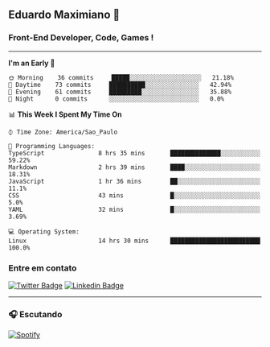 ## Eduardo Maximiano 👋

### Front-End Developer, Code, Games !

---

<!--START_SECTION:waka-->
**I'm an Early 🐤** 

```text
🌞 Morning    36 commits     █████░░░░░░░░░░░░░░░░░░░░   21.18% 
🌆 Daytime    73 commits     ██████████░░░░░░░░░░░░░░░   42.94% 
🌃 Evening    61 commits     █████████░░░░░░░░░░░░░░░░   35.88% 
🌙 Night      0 commits      ░░░░░░░░░░░░░░░░░░░░░░░░░   0.0%

```


📊 **This Week I Spent My Time On** 

```text
⌚︎ Time Zone: America/Sao_Paulo

💬 Programming Languages: 
TypeScript               8 hrs 35 mins       ██████████████░░░░░░░░░░░   59.22% 
Markdown                 2 hrs 39 mins       ████░░░░░░░░░░░░░░░░░░░░░   18.31% 
JavaScript               1 hr 36 mins        ██░░░░░░░░░░░░░░░░░░░░░░░   11.1% 
CSS                      43 mins             █░░░░░░░░░░░░░░░░░░░░░░░░   5.0% 
YAML                     32 mins             █░░░░░░░░░░░░░░░░░░░░░░░░   3.69%

💻 Operating System: 
Linux                    14 hrs 30 mins      █████████████████████████   100.0%

```


<!--END_SECTION:waka-->

### Entre em contato

[![Twitter Badge](https://img.shields.io/badge/-@edmaxi-1ca0f1?style=flat-square&labelColor=1ca0f1&logo=twitter&logoColor=white&link=https://twitter.com/edmaxi)](https://twitter.com/edmaxi)
[![Linkedin Badge](https://img.shields.io/badge/-Eduardo_Maximiano-0077B5?style=flat-square&logo=Linkedin&logoColor=white&link=https://www.linkedin.com/in/maximiano-eduardo)](https://www.linkedin.com/in/maximiano-eduardo)

---

### 🎧 Escutando
[![Spotify](https://novatorem-sandy.vercel.app/api/spotify)](https://open.spotify.com/user/comgigo)
